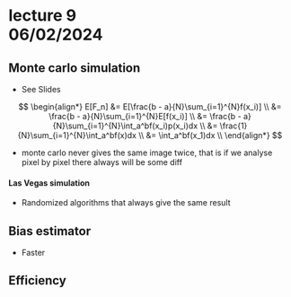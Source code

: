 # lecture 9 <div style="text-align"> 06/02/2024 </div>


## Monte carlo simulation
- See Slides

$$
\begin{align*}
    E[F_n] &= E[\frac{b - a}{N}\sum_{i=1}^{N}f(x_i)] \\
     &= \frac{b - a}{N}\sum_{i=1}^{N}E[f(x_i)] \\
     &= \frac{b - a}{N}\sum_{i=1}^{N}\int_a^bf(x_i)p(x_i)dx \\
     &= \frac{1}{N}\sum_{i=1}^{N}\int_a^bf(x)dx \\
     &= \int_a^bf(x_1)dx \\
\end{align*}
$$


- monte carlo never gives the same image twice, that is if we analyse pixel by pixel there always will be some diff

#### Las Vegas simulation
- Randomized algorithms that always give the same result

## Bias estimator
- Faster

## Efficiency
